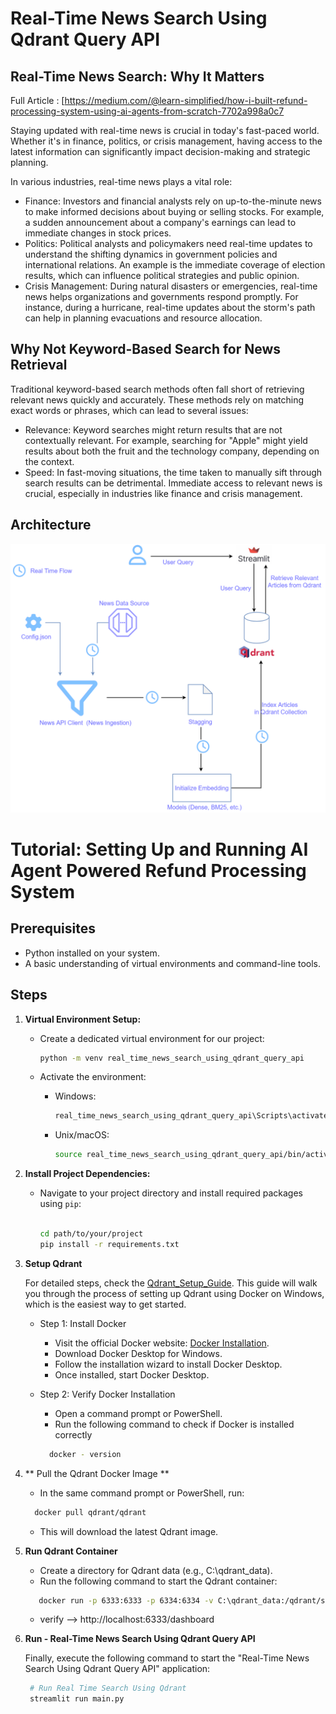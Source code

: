 
# Real-Time News Search Using Qdrant Query API

## Real-Time News Search: Why It Matters

Full Article : [https://medium.com/@learn-simplified/how-i-built-refund-processing-system-using-ai-agents-from-scratch-7702a998a0c7

Staying updated with real-time news is crucial in today's fast-paced world. Whether it's in finance, politics, or crisis management, having access to the latest information can significantly impact decision-making and strategic planning.

In various industries, real-time news plays a vital role:
 - Finance: Investors and financial analysts rely on up-to-the-minute news to make informed decisions about buying or selling stocks. For example, a sudden announcement about a company's earnings can lead to immediate changes in stock prices.
 - Politics: Political analysts and policymakers need real-time updates to understand the shifting dynamics in government policies and international relations. An example is the immediate coverage of election results, which can influence political strategies and public opinion.
 - Crisis Management: During natural disasters or emergencies, real-time news helps organizations and governments respond promptly. For instance, during a hurricane, real-time updates about the storm's path can help in planning evacuations and resource allocation.


## Why Not Keyword-Based Search for News Retrieval

Traditional keyword-based search methods often fall short of retrieving relevant news quickly and accurately. These methods rely on matching exact words or phrases, which can lead to several issues:
 - Relevance: Keyword searches might return results that are not contextually relevant. For example, searching for "Apple" might yield results about both the fruit and the technology company, depending on the context.
 - Speed: In fast-moving situations, the time taken to manually sift through search results can be detrimental. Immediate access to relevant news is crucial, especially in industries like finance and crisis management.


## Architecture
![Design Diagram](design_docs/design.png)


# Tutorial: Setting Up and Running AI Agent Powered Refund Processing System

## Prerequisites
- Python installed on your system.
- A basic understanding of virtual environments and command-line tools.

## Steps

1. **Virtual Environment Setup:**
   - Create a dedicated virtual environment for our project:
   
     ```bash
     python -m venv real_time_news_search_using_qdrant_query_api
     ```
   - Activate the environment:
   
     - Windows:
       ```bash
       real_time_news_search_using_qdrant_query_api\Scripts\activate
       ```
     - Unix/macOS:
       ```bash
       source real_time_news_search_using_qdrant_query_api/bin/activate
       ```

2. **Install Project Dependencies:**

   - Navigate to your project directory and install required packages using `pip`:
   
     ```bash
        
     cd path/to/your/project
     pip install -r requirements.txt
     ```
3. **Setup Qdrant**
  
   For detailed steps, check the [Qdrant_Setup_Guide](https://qdrant.tech/documentation/guides/installation/).
    This guide will walk you through the process of setting up Qdrant using Docker on Windows, which is the easiest way to get started.
    - Step 1: Install Docker
      * Visit the official Docker website: [Docker Installation](https://www.docker.com/products/docker-desktop/).
      * Download Docker Desktop for Windows.
      * Follow the installation wizard to install Docker Desktop.
      * Once installed, start Docker Desktop.

    - Step 2: Verify Docker Installation
      * Open a command prompt or PowerShell.
      * Run the following command to check if Docker is installed correctly
       ```bash
         docker - version
       ```
4. **  Pull the Qdrant Docker Image **
    - In the same command prompt or PowerShell, run:
    ```bash
      docker pull qdrant/qdrant
    ```
    - This will download the latest Qdrant image.
   
5. **Run Qdrant Container**
    - Create a directory for Qdrant data (e.g., C:\qdrant_data).
    - Run the following command to start the Qdrant container:
    ```bash
       docker run -p 6333:6333 -p 6334:6334 -v C:\qdrant_data:/qdrant/storage:z qdrant/qdrant
    ```
    - verify --> http://localhost:6333/dashboard
   

6. **Run - Real-Time News Search Using Qdrant Query API**

   Finally, execute the following command to start the "Real-Time News Search Using Qdrant Query API" application:

   ```bash 
    # Run Real Time Search Using Qdrant
    streamlit run main.py   
   ```










